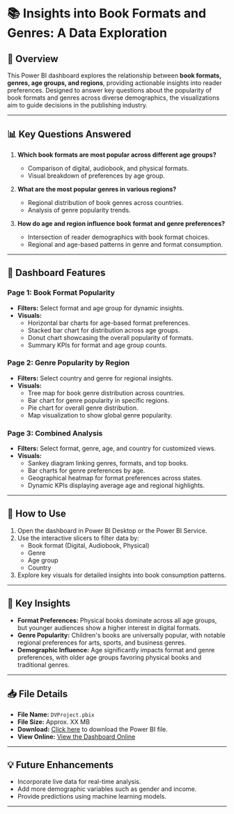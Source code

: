 # 📚 Insights into Book Formats and Genres: A Data Exploration

## 🌟 Overview
This Power BI dashboard explores the relationship between **book formats, genres, age groups, and regions**, providing actionable insights into reader preferences. Designed to answer key questions about the popularity of book formats and genres across diverse demographics, the visualizations aim to guide decisions in the publishing industry.

---

## 📊 Key Questions Answered
1. **Which book formats are most popular across different age groups?**
   - Comparison of digital, audiobook, and physical formats.
   - Visual breakdown of preferences by age group.

2. **What are the most popular genres in various regions?**
   - Regional distribution of book genres across countries.
   - Analysis of genre popularity trends.

3. **How do age and region influence book format and genre preferences?**
   - Intersection of reader demographics with book format choices.
   - Regional and age-based patterns in genre and format consumption.

---

## 📌 Dashboard Features
### **Page 1: Book Format Popularity**
- **Filters:** Select format and age group for dynamic insights.
- **Visuals:**
  - Horizontal bar charts for age-based format preferences.
  - Stacked bar chart for distribution across age groups.
  - Donut chart showcasing the overall popularity of formats.
  - Summary KPIs for format and age group counts.

### **Page 2: Genre Popularity by Region**
- **Filters:** Select country and genre for regional insights.
- **Visuals:**
  - Tree map for book genre distribution across countries.
  - Bar chart for genre popularity in specific regions.
  - Pie chart for overall genre distribution.
  - Map visualization to show global genre popularity.

### **Page 3: Combined Analysis**
- **Filters:** Select format, genre, age, and country for customized views.
- **Visuals:**
  - Sankey diagram linking genres, formats, and top books.
  - Bar charts for genre preferences by age.
  - Geographical heatmap for format preferences across states.
  - Dynamic KPIs displaying average age and regional highlights.

---

## 📂 How to Use
1. Open the dashboard in Power BI Desktop or the Power BI Service.
2. Use the interactive slicers to filter data by:
   - Book format (Digital, Audiobook, Physical)
   - Genre
   - Age group
   - Country
3. Explore key visuals for detailed insights into book consumption patterns.

---

## 🎯 Key Insights
- **Format Preferences:** Physical books dominate across all age groups, but younger audiences show a higher interest in digital formats.
- **Genre Popularity:** Children's books are universally popular, with notable regional preferences for arts, sports, and business genres.
- **Demographic Influence:** Age significantly impacts format and genre preferences, with older age groups favoring physical books and traditional genres.

---

## 📥 File Details
- **File Name:** `DVProject.pbix`
- **File Size:** Approx. XX MB
- **Download:** [Click here](DVProject.pbix) to download the Power BI file.
- **View Online:** [View the Dashboard Online](https://app.powerbi.com/groups/me/reports/d23c0937-5748-4b5d-984d-616e143034c9/dc077dd7cef129f9f043?experience=power-bi)

---

## 💡 Future Enhancements
- Incorporate live data for real-time analysis.
- Add more demographic variables such as gender and income.
- Provide predictions using machine learning models.

---
